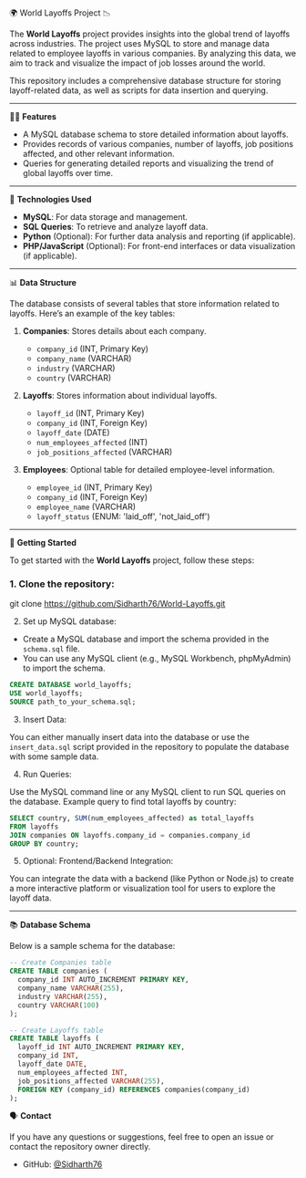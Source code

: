 

🌍 World Layoffs Project 📉

The **World Layoffs** project provides insights into the global trend of layoffs across industries. The project uses MySQL to store and manage data related to employee layoffs in various companies. By analyzing this data, we aim to track and visualize the impact of job losses around the world.

This repository includes a comprehensive database structure for storing layoff-related data, as well as scripts for data insertion and querying.

---

🧑‍💻 **Features**
- A MySQL database schema to store detailed information about layoffs.
- Provides records of various companies, number of layoffs, job positions affected, and other relevant information.
- Queries for generating detailed reports and visualizing the trend of global layoffs over time.

---

🔧 **Technologies Used**
- **MySQL**: For data storage and management.
- **SQL Queries**: To retrieve and analyze layoff data.
- **Python** (Optional): For further data analysis and reporting (if applicable).
- **PHP/JavaScript** (Optional): For front-end interfaces or data visualization (if applicable).

---

📊 **Data Structure**

The database consists of several tables that store information related to layoffs. Here’s an example of the key tables:

1. **Companies**: Stores details about each company.
    - `company_id` (INT, Primary Key)
    - `company_name` (VARCHAR)
    - `industry` (VARCHAR)
    - `country` (VARCHAR)

2. **Layoffs**: Stores information about individual layoffs.
    - `layoff_id` (INT, Primary Key)
    - `company_id` (INT, Foreign Key)
    - `layoff_date` (DATE)
    - `num_employees_affected` (INT)
    - `job_positions_affected` (VARCHAR)

3. **Employees**: Optional table for detailed employee-level information.
    - `employee_id` (INT, Primary Key)
    - `company_id` (INT, Foreign Key)
    - `employee_name` (VARCHAR)
    - `layoff_status` (ENUM: 'laid_off', 'not_laid_off')

---

🚀 **Getting Started**

To get started with the **World Layoffs** project, follow these steps:

### 1. Clone the repository:


git clone https://github.com/Sidharth76/World-Layoffs.git


2. Set up MySQL database:

- Create a MySQL database and import the schema provided in the `schema.sql` file.
- You can use any MySQL client (e.g., MySQL Workbench, phpMyAdmin) to import the schema.
  
```sql
CREATE DATABASE world_layoffs;
USE world_layoffs;
SOURCE path_to_your_schema.sql;
```

3. Insert Data:

You can either manually insert data into the database or use the `insert_data.sql` script provided in the repository to populate the database with some sample data.

4. Run Queries:

Use the MySQL command line or any MySQL client to run SQL queries on the database. Example query to find total layoffs by country:

```sql
SELECT country, SUM(num_employees_affected) as total_layoffs
FROM layoffs
JOIN companies ON layoffs.company_id = companies.company_id
GROUP BY country;
```

5. Optional: Frontend/Backend Integration:

You can integrate the data with a backend (like Python or Node.js) to create a more interactive platform or visualization tool for users to explore the layoff data.

---

📚 **Database Schema**

Below is a sample schema for the database:

```sql
-- Create Companies table
CREATE TABLE companies (
  company_id INT AUTO_INCREMENT PRIMARY KEY,
  company_name VARCHAR(255),
  industry VARCHAR(255),
  country VARCHAR(100)
);

-- Create Layoffs table
CREATE TABLE layoffs (
  layoff_id INT AUTO_INCREMENT PRIMARY KEY,
  company_id INT,
  layoff_date DATE,
  num_employees_affected INT,
  job_positions_affected VARCHAR(255),
  FOREIGN KEY (company_id) REFERENCES companies(company_id)
);
```



🗣️ **Contact**

If you have any questions or suggestions, feel free to open an issue or contact the repository owner directly.

- GitHub: [@Sidharth76](https://github.com/sidharth76)
```
